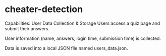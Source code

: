 # cheater-detection
Capabilities:
User Data Collection & Storage
Users access a quiz page and submit their answers.

User information (name, answers, login time, submission time) is collected.

Data is saved into a local JSON file named users_data.json.
